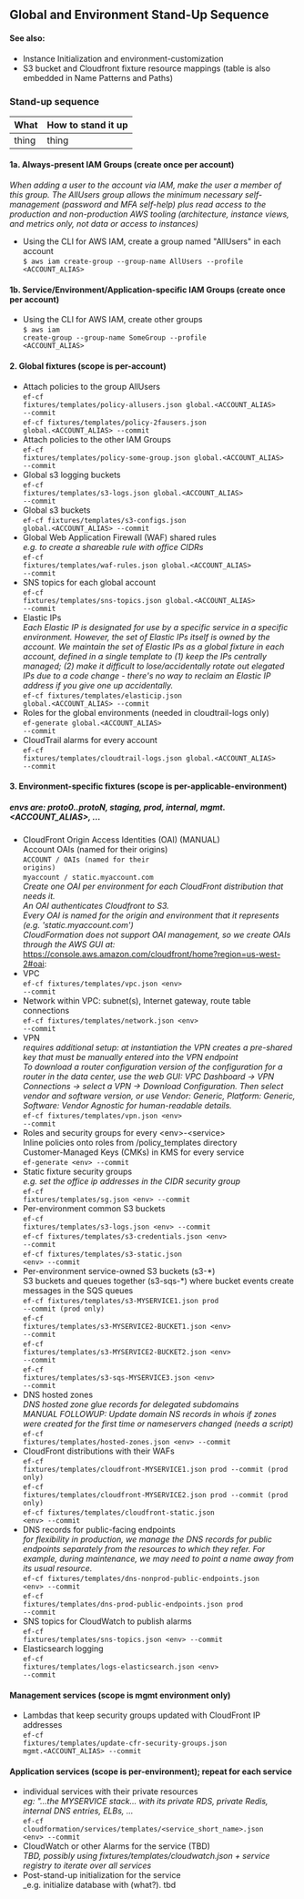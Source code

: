 ## Global and Environment Stand-Up Sequence

#### See also:
- Instance Initialization and environment-customization
- S3 bucket and Cloudfront fixture resource mappings (table is also embedded in Name Patterns and Paths)

### Stand-up sequence

| What | How to stand it up |
| ---- | ------------------ |
| thing | thing |


#### 1a. Always-present IAM Groups (create once per account)
_When adding a user to the account via IAM, make the user a member of this group.
The AllUsers group allows the minimum necessary self-management (password and MFA self-help)
plus read access to the production and non-production AWS tooling (architecture, instance views, and metrics only, not data or access to instances)_

- Using the CLI for AWS IAM, create a group named "AllUsers" in each account<br>
<code>$ aws iam create-group --group-name AllUsers --profile <ACCOUNT_ALIAS></code>

#### 1b. Service/Environment/Application-specific IAM Groups (create once per account)
- Using the CLI for AWS IAM, create other groups<br>
<code>$ aws iam create-group --group-name SomeGroup --profile <ACCOUNT_ALIAS></code>


#### 2. Global fixtures (scope is per-account)
- Attach policies to the group AllUsers<br>
<code>ef-cf fixtures/templates/policy-allusers.json global.<ACCOUNT_ALIAS> --commit</code><br>
<code>ef-cf fixtures/templates/policy-2fausers.json global.<ACCOUNT_ALIAS> --commit</code><br>
- Attach policies to the other IAM Groups<br>
<code>ef-cf fixtures/templates/policy-some-group.json global.<ACCOUNT_ALIAS> --commit</code><br>
- Global s3 logging buckets<br>
<code>ef-cf fixtures/templates/s3-logs.json global.<ACCOUNT_ALIAS> --commit</code><br>
- Global s3 buckets<br>
<code>ef-cf fixtures/templates/s3-configs.json global.<ACCOUNT_ALIAS> --commit</code><br>
- Global Web Application Firewall (WAF) shared rules<br>
_e.g. to create a shareable rule with office CIDRs_<br>
<code>ef-cf fixtures/templates/waf-rules.json global.<ACCOUNT_ALIAS> --commit</code><br>
- SNS topics for each global account<br>
<code>ef-cf fixtures/templates/sns-topics.json global.<ACCOUNT_ALIAS> --commit</code><br>
- Elastic IPs<br>
_Each Elastic IP is designated for use by a specific service in a specific environment.
However, the set of Elastic IPs itself is owned by the account. We maintain the set of
Elastic IPs as a global fixture in each account, defined in a single template to (1)
keep the IPs centrally managed; (2) make it difficult to lose/accidentally rotate out
elegated IPs due to a code change - there's no way to reclaim an Elastic IP address if
you give one up accidentally._<br>
<code>ef-cf fixtures/templates/elasticip.json global.<ACCOUNT_ALIAS> --commit</code><br>
- Roles for the global environments (needed in cloudtrail-logs only)<br>
<code>ef-generate global.<ACCOUNT_ALIAS> --commit</code><br>
- CloudTrail alarms for every account<br>
<code>ef-cf fixtures/templates/cloudtrail-logs.json global.<ACCOUNT_ALIAS> --commit</code><br>


#### 3. Environment-specific fixtures (scope is per-applicable-environment)
##### envs are: proto0..protoN, staging, prod, internal, mgmt.<ACCOUNT_ALIAS>, ...
- CloudFront Origin Access Identities (OAI) (MANUAL)<br>
Account OAIs (named for their origins)<br>
<code>ACCOUNT / OAIs (named for their origins)</code><br>
<code>myaccount / static.myaccount.com</code><br>
_Create one OAI per environment for each CloudFront distribution that needs it._<br>
_An OAI authenticates Cloudfront to S3._<br>
_Every OAI is named for the origin and environment that it represents (e.g. 'static.myaccount.com')_<br>
_CloudFormation does not support OAI management, so we create OAIs through the AWS GUI at:_<br>
https://console.aws.amazon.com/cloudfront/home?region=us-west-2#oai:
- VPC<br>
<code>ef-cf fixtures/templates/vpc.json \<env\> --commit</code>
- Network within VPC: subnet(s), Internet gateway, route table connections<br>
<code>ef-cf fixtures/templates/network.json \<env\> --commit</code>
- VPN<br>
_requires additional setup: at instantiation the VPN creates a pre-shared key that must be manually entered into the VPN endpoint_<br>
_To download a router configuration version of the configuration for a router in the data center, use the web GUI: VPC Dashboard → VPN Connections → select a VPN → Download Configuration. Then select vendor and software version, or use Vendor: Generic, Platform: Generic, Software: Vendor Agnostic for human-readable details._<br>
<code>ef-cf fixtures/templates/vpn.json \<env\> --commit</code>
- Roles and security groups for every \<env\>-\<service\><br>
Inline policies onto roles from /policy_templates directory<br>
Customer-Managed Keys (CMKs) in KMS for every service<br>
<code>ef-generate \<env\> --commit</code>
- Static fixture security groups<br>
_e.g. set the office ip addresses in the CIDR security group_<br>
<code>ef-cf fixtures/templates/sg.json \<env\> --commit</code><br>
- Per-environment common S3 buckets<br>
<code>ef-cf fixtures/templates/s3-logs.json \<env\> --commit</code><br>
<code>ef-cf fixtures/templates/s3-credentials.json \<env\> --commit</code><br>
<code>ef-cf fixtures/templates/s3-static.json \<env\> --commit</code><br>
- Per-environment service-owned S3 buckets (s3-\*)<br>
S3 buckets and queues together (s3-sqs-*) where bucket events create messages in the SQS queues<br>
<code>ef-cf fixtures/templates/s3-MYSERVICE1.json prod --commit (prod only)</code><br>
<code>ef-cf fixtures/templates/s3-MYSERVICE2-BUCKET1.json \<env\> --commit</code><br>
<code>ef-cf fixtures/templates/s3-MYSERVICE2-BUCKET2.json \<env\> --commit</code><br>
<code>ef-cf fixtures/templates/s3-sqs-MYSERVICE3.json \<env\> --commit</code><br>
- DNS hosted zones<br>
_DNS hosted zone glue records for delegated subdomains_<br>
_MANUAL FOLLOWUP: Update domain NS records in whois if zones were created for the first time or nameservers changed (needs a script)_<br>
<code>ef-cf fixtures/templates/hosted-zones.json \<env\> --commit</code>
- CloudFront distributions with their WAFs<br>
<code>ef-cf fixtures/templates/cloudfront-MYSERVICE1.json prod --commit (prod only)</code><br>
<code>ef-cf fixtures/templates/cloudfront-MYSERVICE2.json prod --commit (prod only)</code><br>
<code>ef-cf fixtures/templates/cloudfront-static.json \<env\> --commit</code><br>
- DNS records for public-facing endpoints<br>
_for flexibility in production, we manage the DNS records for public endpoints separately from the resources to which they refer. For example, during maintenance, we may need to point a name away from its usual resource._<br>
<code>ef-cf fixtures/templates/dns-nonprod-public-endpoints.json \<env\> --commit</code><br>
<code>ef-cf fixtures/templates/dns-prod-public-endpoints.json prod --commit</code><br>
- SNS topics for CloudWatch to publish alarms<br>
<code>ef-cf fixtures/templates/sns-topics.json \<env\> --commit</code><br>
- Elasticsearch logging<br>
<code>ef-cf fixtures/templates/logs-elasticsearch.json \<env\> --commit</code><br>

#### Management services (scope is mgmt environment only)
- Lambdas that keep security groups updated with CloudFront IP addresses<br>
<code>ef-cf fixtures/templates/update-cfr-security-groups.json mgmt.<ACCOUNT_ALIAS> --commit</code><br>

#### Application services (scope is per-environment); repeat for each service
- individual services with their private resources<br>
_eg: "...the MYSERVICE stack... with its private RDS, private Redis, internal DNS entries, ELBs, ..._<br>
<code>ef-cf cloudformation/services/templates/<service_short_name>.json \<env\> --commit</code><br>
- CloudWatch or other Alarms for the service (TBD)<br>
_TBD, possibly using fixtures/templates/cloudwatch.json + service registry to iterate over all services_<br>
- Post-stand-up initialization for the service<br>
_e.g. initialize database with (what?). tbd
